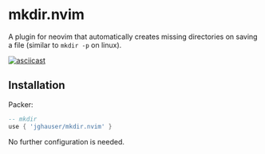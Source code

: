 # mkdir.nvim

A plugin for neovim that automatically creates missing directories on saving a file (similar to `mkdir -p` on linux).

[![asciicast](https://asciinema.org/a/421418.svg)](https://asciinema.org/a/421418)

## Installation

Packer:

```lua
-- mkdir
use { 'jghauser/mkdir.nvim' }
```

No further configuration is needed.
